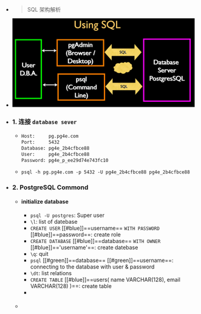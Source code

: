 - > SQL 架构解析
- ![image.png](../assets/image_1748834142248_0.png)
- ### 1. 连接 `database sever`
	- ```
	  Host:     pg.pg4e.com 
	  Port:     5432 
	  Database: pg4e_2b4cfbce88 
	  User:     pg4e_2b4cfbce88 
	  Password: pg4e_p_ee29d74e743fc10
	  ```
	- `psql -h pg.pg4e.com -p 5432 -U pg4e_2b4cfbce88 pg4e_2b4cfbce88`
- ### 2. PostgreSQL Commond
	- #### initialize database
		- `psql -U postgres`: Super user
		- `\l`: list of datebase
		- `CREATE USER` [[#blue]]==username== `WITH PASSWORD` [[#blue]]==password==: create role
		- `CREATE DATABASE` [[#blue]]==database== `WITH OWNER` [[#blue]]=='username'==: create datebase
		- `\q`: quit
		- `psql` [[#green]]==database== [[#green]]==username==: connecting to the database with user & password
		- `\dt`: list relations
		- `CREATE TABLE` [[#blue]]==users( name VARCHAR(128), email VARCHAR(128) )==: create table
		-
	- ####